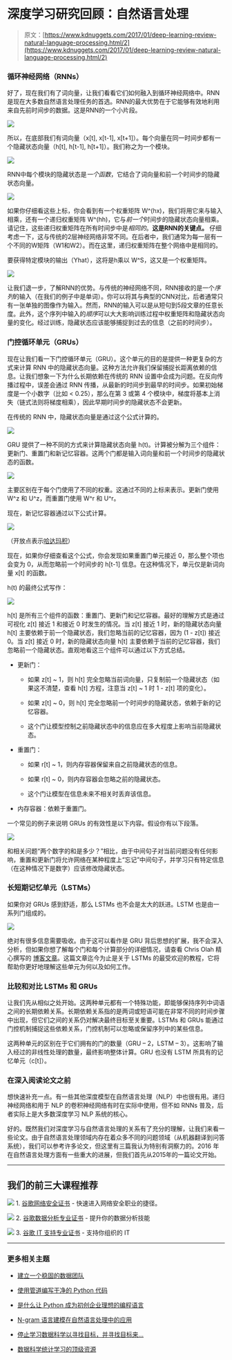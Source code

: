 # 深度学习研究回顾：自然语言处理

> 原文：[https://www.kdnuggets.com/2017/01/deep-learning-review-natural-language-processing.html/2](https://www.kdnuggets.com/2017/01/deep-learning-review-natural-language-processing.html/2)

### 循环神经网络（RNNs）

好了，现在我们有了词向量，让我们看看它们如何融入到循环神经网络中。RNN是现在大多数自然语言处理任务的首选。RNN的最大优势在于它能够有效地利用来自先前时间步的数据。这是RNN的一个小片段。

![](../Images/7bff85999c56243549e81f29b186e61b.png)

所以，在底部我们有词向量（x[t], x[t-1], x[t+1]）。每个向量在同一时间步都有一个隐藏状态向量（h[t], h[t-1], h[t+1]）。我们称之为一个模块。

![](../Images/e15f2e2928b838c1376bdb1ab42de229.png)

RNN中每个模块的隐藏状态是*一个函数*，它结合了词向量和前一个时间步的隐藏状态向量。

![](../Images/6d46e022691a5417e0b090aab3daeeec.png)

如果你仔细看这些上标，你会看到有一个权重矩阵 W^(hx)，我们将用它来与输入相乘，还有一个递归权重矩阵 W^(hh)，它与*前一个*时间步的隐藏状态向量相乘。请记住，这些递归权重矩阵在所有时间步中是*相同的*。**这是RNN的关键点。** 仔细考虑一下，这与传统的2层神经网络非常不同。在后者中，我们通常为每一层有一个不同的W矩阵（W1和W2）。而在这里，递归权重矩阵在整个网络中是相同的。

要获得特定模块的输出（Yhat），这将是h乘以 W^S，这又是一个权重矩阵。

![](../Images/d7a2aed95a7d28dd490a30831cdf3c68.png)

让我们退一步，了解RNN的优势。与传统的神经网络不同，RNN接收的是一个*序列*的输入（在我们的例子中是单词）。你可以将其与典型的CNN对比，后者通常只有一张单独的图像作为输入。然而，RNN的输入可以是从短句到5段文章的任意长度。此外，这个序列中输入的*顺序*可以大大影响训练过程中权重矩阵和隐藏状态向量的变化。经过训练，隐藏状态应该能够捕捉到过去的信息（之前的时间步）。

### 门控循环单元（GRUs）

现在让我们看一下门控循环单元（GRU）。这个单元的目的是提供一种更复杂的方式来计算 RNN 中的隐藏状态向量。这种方法允许我们保留捕捉长距离依赖的信息。让我们想象一下为什么长期依赖在传统的 RNN 设置中会成为问题。在反向传播过程中，误差会通过 RNN 传播，从最新的时间步到最早的时间步。如果初始梯度是一个小数字（比如 < 0.25），那么在第 3 或第 4 个模块中，梯度将基本上消失（链式法则将梯度相乘），因此早期时间步的隐藏状态不会更新。

在传统的 RNN 中，隐藏状态向量是通过这个公式计算的。

![](../Images/ffa90bec3215efe6639d863d03b64317.png)

GRU 提供了一种不同的方式来计算隐藏状态向量 h(t)。计算被分解为三个组件：更新门、重置门和新记忆容器。这两个门都是输入词向量和前一个时间步的隐藏状态的函数。

![](../Images/3f332e74d25d460ede9d08a5fda23bb1.png)

主要区别在于每个门使用了不同的权重。这通过不同的上标来表示。更新门使用 W^z 和 U^z，而重置门使用 W^r 和 U^r。

现在，新记忆容器通过以下公式计算。

![](../Images/142df130628886519aa24dc197373a75.png)

（开放点表示[哈达玛积](https://en.wikipedia.org/wiki/Hadamard_product_(matrices))）

现在，如果你仔细查看这个公式，你会发现如果重置门单元接近 0，那么整个项也会变为 0，从而忽略前一个时间步的 h[t-1] 信息。在这种情况下，单元仅是新词向量 x[t] 的函数。

h(t) 的最终公式写作：

![](../Images/06d61e3056f74c6a2aa70f772eb7881c.png)

h[t] 是所有三个组件的函数：重置门、更新门和记忆容器。最好的理解方式是通过可视化 z[t] 接近 1 和接近 0 时发生的情况。当 z[t] 接近 1 时，新的隐藏状态向量 h[t] 主要依赖于前一个隐藏状态，我们忽略当前的记忆容器，因为 (1 - z[t]) 接近 0。当 z[t] 接近 0 时，新的隐藏状态向量 h[t] 主要依赖于当前的记忆容器，我们忽略前一个隐藏状态。直观地看这三个组件可以通过以下方式总结。

+   更新门：

    +   如果 z[t] ~ 1，则 h[t] 完全忽略当前词向量，只复制前一个隐藏状态（如果这不清楚，查看 h[t] 方程，注意当 z[t] ~ 1 时 1 - z[t] 项的变化）。

    +   如果 z[t] ~ 0，则 h[t] 完全忽略前一个时间步的隐藏状态，依赖于新的记忆容器。

    +   这个门让模型控制之前隐藏状态中的信息应在多大程度上影响当前隐藏状态。

+   重置门：

    +   如果 r[t] ~ 1，则内存容器保留来自之前隐藏状态的信息。

    +   如果 r[t] ~ 0，则内存容器会忽略之前的隐藏状态。

    +   这个门让模型在信息未来不相关时丢弃该信息。

+   内存容器：依赖于重置门。

一个常见的例子来说明 GRUs 的有效性是以下内容。假设你有以下段落。

![](../Images/4990d39799f6ecdf4c881e6ddad2211b.png)

和相关问题“两个数字的和是多少？”相比，由于中间句子对当前问题没有任何影响，重置和更新门将允许网络在某种程度上“忘记”中间句子，并学习只有特定信息（在这种情况下是数字）应该修改隐藏状态。

### 长短期记忆单元（LSTMs）

如果你对 GRUs 感到舒适，那么 LSTMs 也不会是太大的跃进。LSTM 也是由一系列门组成的。

![](../Images/e8890214fc454dfea9501a0e6f873871.png)

绝对有很多信息需要吸收。由于这可以看作是 GRU 背后思想的扩展，我不会深入分析，但如果你想了解每个门和每个计算部分的详细情况，请查看 Chris Olah 精心撰写的 [博客文章](http://colah.github.io/posts/2015-08-Understanding-LSTMs/)。这篇文章迄今为止是关于 LSTMs 的最受欢迎的教程，它将帮助你更好地理解这些单元为何以及如何工作。

### 比较和对比 LSTMs 和 GRUs

让我们先从相似之处开始。这两种单元都有一个特殊功能，即能够保持序列中词语之间的长期依赖关系。长期依赖关系指的是两词或短语可能在非常不同的时间步骤中出现，但它们之间的关系仍对解决最终目标至关重要。LSTMs 和 GRUs 能通过门控机制捕捉这些依赖关系，门控机制可以忽略或保留序列中的某些信息。

这两种单元的区别在于它们拥有的门的数量（GRU – 2，LSTM – 3）。这影响了输入经过的非线性处理的数量，最终影响整体计算。GRU 也没有 LSTM 所具有的记忆单元（c[t]）。

### 在深入阅读论文之前

想快速补充一点。有一些其他深度模型在自然语言处理（NLP）中也很有用。递归神经网络和用于 NLP 的卷积神经网络有时在实际中使用，但不如 RNNs 普及，后者实际上是大多数深度学习 NLP 系统的核心。

好的。既然我们对深度学习与自然语言处理的关系有了充分的理解，让我们来看一些论文。由于自然语言处理领域内存在着众多不同的问题领域（从机器翻译到问答系统），我们可以参考许多论文，但这里有三篇我认为特别有洞察力的。2016 年在自然语言处理方面有一些重大的进展，但我们首先从2015年的一篇论文开始。

* * *

## 我们的前三大课程推荐

![](../Images/0244c01ba9267c002ef39d4907e0b8fb.png) 1\. [谷歌网络安全证书](https://www.kdnuggets.com/google-cybersecurity) - 快速进入网络安全职业的捷径。

![](../Images/e225c49c3c91745821c8c0368bf04711.png) 2\. [谷歌数据分析专业证书](https://www.kdnuggets.com/google-data-analytics) - 提升你的数据分析技能

![](../Images/0244c01ba9267c002ef39d4907e0b8fb.png) 3\. [谷歌 IT 支持专业证书](https://www.kdnuggets.com/google-itsupport) - 支持你组织的 IT

* * *

### 更多相关主题

+   [建立一个稳固的数据团队](https://www.kdnuggets.com/2021/12/build-solid-data-team.html)

+   [使用管道编写干净的 Python 代码](https://www.kdnuggets.com/2021/12/write-clean-python-code-pipes.html)

+   [是什么让 Python 成为初创企业理想的编程语言](https://www.kdnuggets.com/2021/12/makes-python-ideal-programming-language-startups.html)

+   [N-gram 语言建模在自然语言处理中的应用](https://www.kdnuggets.com/2022/06/ngram-language-modeling-natural-language-processing.html)

+   [停止学习数据科学以寻找目标，并寻找目标来…](https://www.kdnuggets.com/2021/12/stop-learning-data-science-find-purpose.html)

+   [数据科学统计学习的顶级资源](https://www.kdnuggets.com/2021/12/springboard-top-resources-learn-data-science-statistics.html)
